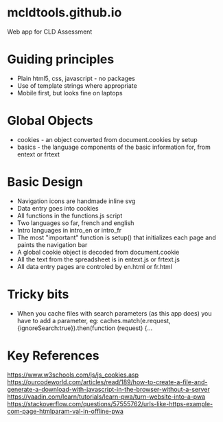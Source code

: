 # mcldtools.github.io
Web app for CLD Assessment

# Guiding principles
* Plain html5, css, javascript - no packages
* Use of template strings where appropriate
* Mobile first, but looks fine on laptops

# Global Objects
* cookies - an object converted from document.cookies by setup
* basics - the language components of the basic information for, from entext or frtext

# Basic Design
* Navigation icons are handmade inline svg
* Data entry goes into cookies
* All functions in the functions.js script
* Two languages so far, french and english
* Intro languages in intro_en or intro_fr
* The most "important" function is setup() that initializes each page and paints the navigation bar
* A global cookie object is decoded from document.cookie
* All the text from the spreadsheet is in entext.js or frtext.js
* All data entry pages are controled by en.html or fr.html

# Tricky bits
* When you cache files with search parameters (as this app does) you have to add a parameter, eg: caches.match(e.request,{ignoreSearch:true}).then(function (request) {...

# Key References
https://www.w3schools.com/js/js_cookies.asp
https://ourcodeworld.com/articles/read/189/how-to-create-a-file-and-generate-a-download-with-javascript-in-the-browser-without-a-server
https://vaadin.com/learn/tutorials/learn-pwa/turn-website-into-a-pwa
https://stackoverflow.com/questions/57555762/urls-like-https-example-com-page-htmlparam-val-in-offline-pwa

